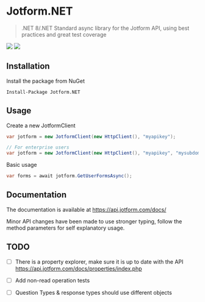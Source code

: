 # Jotform.NET

> .NET 8/.NET Standard async library for the Jotform API, using best practices and great test coverage

[![](https://img.shields.io/nuget/v/Jotform.NET.svg?label=nuget)](https://www.nuget.org/packages/Jotform.NET)
[![](https://img.shields.io/nuget/dt/Jotform.NET.svg?label=downloads)](https://www.nuget.org/packages/Jotform.NET)


## Installation

Install the package from NuGet

    Install-Package Jotform.NET



## Usage

Create a new JotformClient

```csharp
var jotform = new JotformClient(new HttpClient(), "myapikey");

// For enterprise users
var jotform = new JotformClient(new HttpClient(), "myapikey", "mysubdomain");
```

Basic usage

```csharp
var forms = await jotform.GetUserFormsAsync();
```

## Documentation

The documentation is available at https://api.jotform.com/docs/

Minor API changes have been made to use stronger typing, follow the method parameters for self explanatory usage.

## TODO

 - [ ] There is a property explorer, make sure it is up to date with the API
https://api.jotform.com/docs/properties/index.php
 - [ ] Add non-read operation tests
 - [ ] Question Types & response types should use different objects


